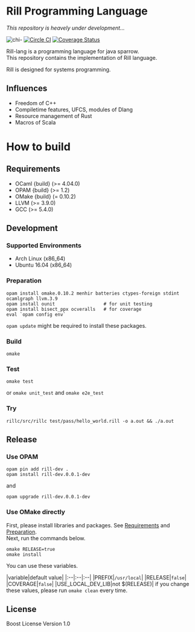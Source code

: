 # Rill Programming Language

*This repository is heavely under development...*

![chi-](http://yutopp.net/image/chi-.png "Bun")
[![Circle CI](https://circleci.com/gh/yutopp/rill.png?style=badge)](https://circleci.com/gh/yutopp/rill)
[![Coverage Status](https://coveralls.io/repos/github/yutopp/rill/badge.svg?branch=master)](https://coveralls.io/github/yutopp/rill?branch=master)

Rill-lang is a programming language for java sparrow.  
This repository contains the implementation of Rill language.

Rill is designed for systems programming.

## Influences
+ Freedom of C++
+ Compiletime features, UFCS, modules of Dlang
+ Resource management of Rust
+ Macros of Scala

# How to build
## Requirements
+ OCaml {build} (>= 4.04.0)
+ OPAM {build} (>= 1.2)
+ OMake {build} (= 0.10.2)
+ LLVM (>= 3.9.0)
+ GCC (>= 5.4.0)

## Development
### Supported Environments

- Arch Linux (x86_64)
- Ubuntu 16.04 (x86_64)

### Preparation
```
opam install omake.0.10.2 menhir batteries ctypes-foreign stdint ocamlgraph llvm.3.9
opam install ounit                  # for unit testing
opam install bisect_ppx ocveralls   # for coverage
eval `opam config env`
```
`opam update` might be required to install these packages.

### Build
`omake`

### Test
`omake test`

or `omake unit_test` and `omake e2e_test`

### Try
`rillc/src/rillc test/pass/hello_world.rill -o a.out && ./a.out`

## Release
### Use OPAM
```
opam pin add rill-dev .
opam install rill-dev.0.0.1-dev
```
and
```
opam upgrade rill-dev.0.0.1-dev
```

### Use OMake directly
First, please install libraries and packages. See [Requirements](#requirements) and [Preparation](#preparation).  
Next, run the commands below.
```
omake RELEASE=true
omake install
```

You can use these variables.

|variable|default value|
|:--|:--|:--|
|PREFIX|`/usr/local`|
|RELEASE|`false`|
|COVERAGE|`false`|
|USE_LOCAL_DEV_LIB|not $(RELEASE)|
if you change these values, please run `omake clean` every time.

## License
Boost License Version 1.0
